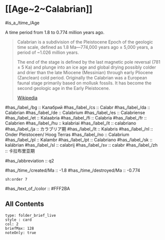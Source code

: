 # [[Age~2~Calabrian]] 

#is_a_/time_/Age 

A time period from 1.8 to 0.774 million years ago. 

> Calabrian is a subdivision of the Pleistocene Epoch of the geologic time scale, defined as 1.8 Ma—774,000 years ago ± 5,000 years, a period of ~1.026 million years.
>
> The end of the stage is defined by the last magnetic pole reversal (781 ± 5 Ka) and plunge into an ice age and global drying possibly colder and drier than the late Miocene (Messinian) through early Pliocene (Zanclean) cold period. Originally the Calabrian was a European faunal stage primarily based on mollusk fossils.  It has become the second geologic age in the Early Pleistocene.
>
> [Wikipedia](https://en.wikipedia.org/wiki/Calabrian%20(stage))

#has_/label_/bg  :: Калабрий
#has_/label_/cs  :: Calabr
#has_/label_/da  :: Calabrian
#has_/label_/de  :: Calabrium
#has_/label_/es  :: Calabriense
#has_/label_/et  :: Kalaabria
#has_/label_/fi  :: Calabria
#has_/label_/fr  :: Calabrien
#has_/label_/hu  :: kalabriai
#has_/label_/it  :: calabriano
#has_/label_/ja  :: カラブリア期
#has_/label_/lt  :: Kalabris
#has_/label_/nl  :: Onder Pleistoceen/ Hoog Terras
#has_/label_/no  :: Calabrium
#has_/label_/pl  :: Kalambr
#has_/label_/pt  :: Calabriano
#has_/label_/sk  :: kalábrian
#has_/label_/sl  :: calabrij
#has_/label_/sv  :: calabr
#has_/label_/zh  :: 卡拉布里亚期

#has_/abbreviation :: q2

#has_/time_/created/Ma :: -1.8
#has_/time_/destroyed/Ma :: -0.774

    sh:order 7 

#has_/text_of_/color :: #FFF2BA

## All Contents

```ccard
type: folder_brief_live
style : card
col: 2
briefMax: 128
noteOnly: true
```


